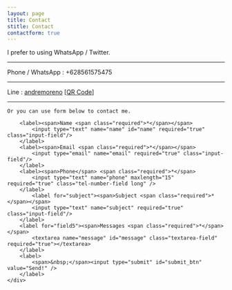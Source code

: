 ```yaml
---
layout: page
title: Contact
stitle: Contact
contactform: true
---
```


I prefer to using WhatsApp / Twitter.

---

Phone / WhatsApp : +628561575475

<!-- ---

Twitter: <a href="https://twitter.com/intent/tweet?screen_name=SnaptwitID" target="_blank">Tweet to @SnaptwitID</a> -->

---

Line : <a href="http://line.me/ti/p/LNMXyKEZtF" target="_blank">andremoreno</a> [<a href="{{site.staticurl}}/static/line_qr.png" target="_blank" class="swipebox" title="Line QR Code">QR Code</a>]

---

<div class="form-style" id="contact_form">
    <div id="contact_results"></div>
    <div id="contact_body">

	Or you can use form below to contact me.

        <label><span>Name <span class="required">*</span></span>
            <input type="text" name="name" id="name" required="true" class="input-field"/>
        </label>
        <label><span>Email <span class="required">*</span></span>
            <input type="email" name="email" required="true" class="input-field"/>
        </label>
        <label><span>Phone</span> <span class="required">*</span>
            <input type="text" name="phone" maxlength="15"  required="true" class="tel-number-field long" />
        </label>
            <label for="subject"><span>Subject <span class="required">*</span></span>
			<input type="text" name="subject" required="true" class="input-field"/>
        </label>
        <label for="field5"><span>Messages <span class="required">*</span></span>
            <textarea name="message" id="message" class="textarea-field" required="true"></textarea>
        </label>
        <label>
            <span>&nbsp;</span><input type="submit" id="submit_btn" value="Send!" />
        </label>
    </div>
</div>
